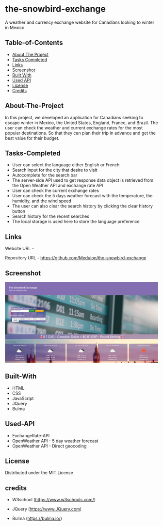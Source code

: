 # the-snowbird-exchange
A weather and currency exchange website for Canadians looking to winter in Mexico



## Table-of-Contents

- [About The Project](#About-The-Project)
- [Tasks Completed](#Task-Completed)
- [Links](#Links)
- [Screenshot](#Screenshot)
- [Built With](#Built-With)
- [Used API](#Used-API)
- [License](#license)
- [Credits](#credits)


## About-The-Project

In this project, we developed an application for Canadians seeking to escape winter in Mexico, the United States, England, France, and Brazil. The user can check the weather and current exchange rates for the most popular destinations. So that they can plan their trip in advance and get the best value for their budget.


## Tasks-Completed

- User can select the language either English or French
- Search input for the city that desire to visit
- Autocomplete for the search bar
- The server-side API used to get response data object is retrieved from the Open Weather API and exchange rate API
- User can check the current exchange rates
- User can check the 5 days weather forecast with the temperature, the humidity, and the wind speed
- The user can also clear the search history by clicking the clear history button
- Search history for the recent searches
- The local storage is used here to store the language preference



## Links

Website URL     -  

Repository URL  -  https://github.com/Meduion/the-snowbird-exchange

## Screenshot

![App Screenshot](./assets/images/screenshot.png)


## Built-With

* HTML
* CSS
* JavaScript
* JQuery
* Bulma

## Used-API

* ExchangeRate-API
* OpenWeather API - 5 day weather forecast
* OpenWeather API - Direct geocoding

## License

Distributed under the MIT License

## credits

- W3school (https://www.w3schools.com/)

- JQuery (https://www.JQuery.com)

- Bulma (https://bulma.io/)